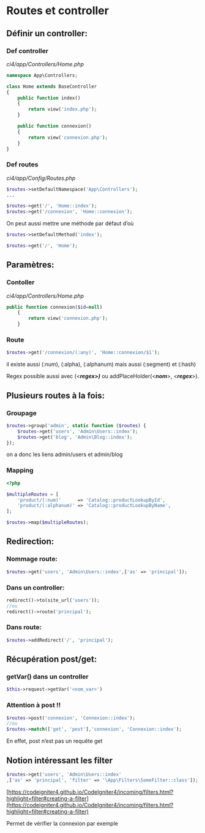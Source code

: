
# Routes et controller

## Définir un controller:

### Def controller

*ci4/app/Controllers/Home.php*

```php
namespace App\Controllers;

class Home extends BaseController
{
    public function index()
    {
        return view('index.php');
    }

    public function connexion()
    {
        return view('connexion.php');
    }
}
```

### Def routes

*ci4/app/Config/Routes.php*

```php
$routes->setDefaultNamespace('App\Controllers');
...

$routes->get('/', 'Home::index');
$routes->get('/connexion', 'Home::connexion');
```

On peut aussi mettre une méthode par défaut d’où

```php
$routes->setDefaultMethod('index');

$routes->get('/', 'Home');
```

## Paramètres:

### Contoller

*ci4/app/Controllers/Home.php*

```php
public function connexion($id=null)
    {
        return view('connexion.php');
    }
```

### Route

```php
$routes->get('/connexion/(:any)', 'Home::connexion/$1');
```

il existe aussi (:num), (:alpha), (:alphanum) mais aussi (:segment) et (:hash) 

Regex possible aussi avec (<*******regex>)*******  ou addPlaceHolder(<***nom***>, <*******regex*******>).

## Plusieurs routes à la fois:

### Groupage

```php
$routes->group('admin', static function ($routes) {
    $routes->get('users', 'Admin\Users::index');
    $routes->get('blog', 'Admin\Blog::index');
});
```

on a donc les liens admin/users et admin/blog

### Mapping

```php
<?php

$multipleRoutes = [
    'product/(:num)'      => 'Catalog::productLookupById',
    'product/(:alphanum)' => 'Catalog::productLookupByName',
];

$routes->map($multipleRoutes);
```

## Redirection:

### Nommage route:

```php
$routes->get('users', 'Admin\Users::index',['as' => 'principal']);
```

### Dans un controller:

```php
redirect()->to(site_url('users'));
//ou
redirect()->route('principal');
```

### Dans route:

```php
$routes->addRedirect('/', 'principal');
```

## Récupération post/get:

### getVar() dans un controller

```php
$this->request->getVar('<nom_var>')
```

### Attention à post !!

```php
$routes->post('connexion', 'Connexion::index');
//ou
$routes->match(['get', 'post'],'connexion', 'Connexion::index');
```

En effet, post n’est pas un requête get 

## Notion intéressant les filter

```php
$routes->get('users', 'Admin\Users::index'
,['as' => 'principal', 'filter' => '\App\Filters\SomeFilter::class']);
```

[https://codeigniter4.github.io/CodeIgniter4/incoming/filters.html?highlight=filter#creating-a-filter](https://codeigniter4.github.io/CodeIgniter4/incoming/filters.html?highlight=filter#creating-a-filter)

Permet de vérifier la connexion par exemple
